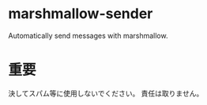 # marshmallow-sender
Automatically send messages with marshmallow.

# 重要
決してスパム等に使用しないでください。
責任は取りません。
